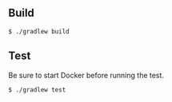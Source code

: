 ## Build

```shell
$ ./gradlew build
```

## Test

Be sure to start Docker before running the test.

```shell
$ ./gradlew test
```